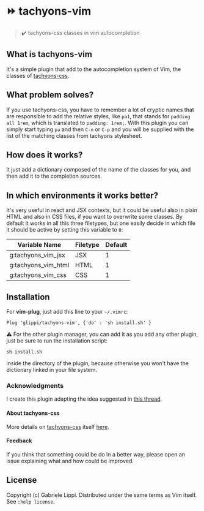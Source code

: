 # :fast_forward: tachyons-vim

> :heavy_check_mark: tachyons-css classes in vim autocompletion

## What is tachyons-vim
It's a simple plugin that add to the autocompletion system of Vim, the classes of [tachyons-css](https://github.com/tachyons-css/tachyons).

## What problem solves?
If you use tachyons-css, you have to remember a lot of cryptic names that are responsible to add the relative styles, like `pa1`, that stands for `padding all 1rem`, which is translated to `padding: 1rem;`.
With this plugin you can simply start typing `pa` and then `C-n` or `C-p` and you will be supplied with the list of the matching classes from tachyons stylesheet.

## How does it works?
It just add a dictionary composed of the name of the classes for you, and then add it to the completion sources.

## In which environments it works better?
It's very useful in react and JSX contexts, but it could be useful also in plain HTML and also in CSS files, if you want to overwrite some classes.
By default it works in all this three filetypes, but one easily decide in which file it should be active by setting this variable to `0`:

| Variable Name | Filetype | Default | 
| ------------- | -------- | ------- |
| g:tachyons_vim_jsx  | JSX | 1 |
| g:tachyons_vim_html | HTML | 1 | 
| g:tachyons_vim_css  | CSS | 1 |

## Installation
For **vim-plug**, just add this line to your `~/.vimrc`:

`Plug 'glippi/tachyons-vim', {'do' : 'sh install.sh' }`

:warning: For the other plugin manager, you can add it as you add any other plugin, just be sure to run the installation script:

`sh install.sh`

inside the directory of the plugin, because otherwise you won't have the dictionary linked in your file system.

### Acknowledgments
I create this plugin adapting the idea suggested in [this thread](https://vi.stackexchange.com/questions/4584/how-to-create-my-own-autocomplete-function).

#### About tachyons-css
More details on [tachyons-css](https://github.com/tachyons-css/tachyons) itself [here](https://tachyons.io/).

#### Feedback
If you think that something could be do in a better way, please open an issue explaining what and how could be improved.

## License
Copyright (c) Gabriele Lippi. Distributed under the same terms as Vim itself. See `:help license`.
